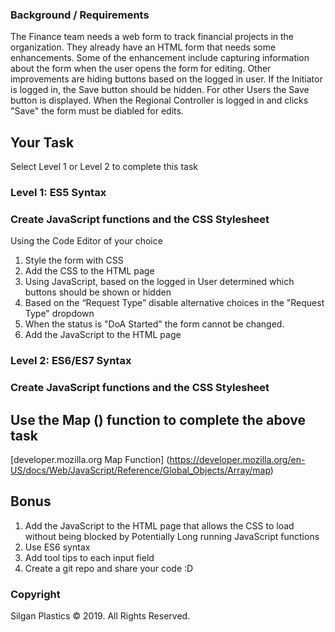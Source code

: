 ### Background / Requirements 
The Finance team needs a web form to track financial projects in the organization. 
They already have an HTML form that needs some enhancements. Some of the enhancement include capturing information about the form when the user opens the form for editing. Other improvements are hiding buttons based on the logged in user. If the Initiator is logged in, the Save button should be hidden. For other Users the Save button is displayed. When the Regional Controller is logged in and clicks "Save" the form must be diabled for edits.  

## Your Task 
Select Level 1 or Level 2 to complete this task 

### Level 1: ES5 Syntax 
### Create JavaScript functions and the CSS Stylesheet 
Using the Code Editor of your choice 
1. Style the form with CSS 
2. Add the CSS to the HTML page 
3. Using JavaScript, based on the logged in User determined which buttons should be shown or hidden 
4. Based on the “Request Type” disable alternative choices in the "Request Type" dropdown
5. When the status is "DoA Started" the form cannot be changed. 
6. Add the JavaScript to the HTML page 

### Level 2: ES6/ES7 Syntax 
### Create JavaScript functions and the CSS Stylesheet 
## Use the Map () function to complete the above task
[developer.mozilla.org Map Function] (https://developer.mozilla.org/en-US/docs/Web/JavaScript/Reference/Global_Objects/Array/map)

## Bonus 
1. Add the JavaScript to the HTML page that allows the CSS to load without being blocked by Potentially Long running JavaScript functions
2. Use ES6 syntax 
3. Add tool tips to each input field 
4. Create a git repo and share your code :D 

### Copyright
Silgan Plastics © 2019. All Rights Reserved.
